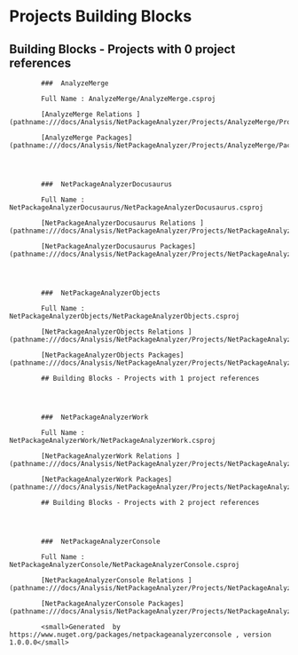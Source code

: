 # Projects Building Blocks

## Building Blocks - Projects with 0 project references




            ###  AnalyzeMerge

            Full Name : AnalyzeMerge/AnalyzeMerge.csproj

            [AnalyzeMerge Relations ](pathname:///docs/Analysis/NetPackageAnalyzer/Projects/AnalyzeMerge/ProjectReferences)

            [AnalyzeMerge Packages](pathname:///docs/Analysis/NetPackageAnalyzer/Projects/AnalyzeMerge/Packages)

        


            ###  NetPackageAnalyzerDocusaurus

            Full Name : NetPackageAnalyzerDocusaurus/NetPackageAnalyzerDocusaurus.csproj

            [NetPackageAnalyzerDocusaurus Relations ](pathname:///docs/Analysis/NetPackageAnalyzer/Projects/NetPackageAnalyzerDocusaurus/ProjectReferences)

            [NetPackageAnalyzerDocusaurus Packages](pathname:///docs/Analysis/NetPackageAnalyzer/Projects/NetPackageAnalyzerDocusaurus/Packages)

        


            ###  NetPackageAnalyzerObjects

            Full Name : NetPackageAnalyzerObjects/NetPackageAnalyzerObjects.csproj

            [NetPackageAnalyzerObjects Relations ](pathname:///docs/Analysis/NetPackageAnalyzer/Projects/NetPackageAnalyzerObjects/ProjectReferences)

            [NetPackageAnalyzerObjects Packages](pathname:///docs/Analysis/NetPackageAnalyzer/Projects/NetPackageAnalyzerObjects/Packages)

            ## Building Blocks - Projects with 1 project references




            ###  NetPackageAnalyzerWork

            Full Name : NetPackageAnalyzerWork/NetPackageAnalyzerWork.csproj

            [NetPackageAnalyzerWork Relations ](pathname:///docs/Analysis/NetPackageAnalyzer/Projects/NetPackageAnalyzerWork/ProjectReferences)

            [NetPackageAnalyzerWork Packages](pathname:///docs/Analysis/NetPackageAnalyzer/Projects/NetPackageAnalyzerWork/Packages)

            ## Building Blocks - Projects with 2 project references




            ###  NetPackageAnalyzerConsole

            Full Name : NetPackageAnalyzerConsole/NetPackageAnalyzerConsole.csproj

            [NetPackageAnalyzerConsole Relations ](pathname:///docs/Analysis/NetPackageAnalyzer/Projects/NetPackageAnalyzerConsole/ProjectReferences)

            [NetPackageAnalyzerConsole Packages](pathname:///docs/Analysis/NetPackageAnalyzer/Projects/NetPackageAnalyzerConsole/Packages)

            <small>Generated  by https://www.nuget.org/packages/netpackageanalyzerconsole , version 1.0.0.0</small>